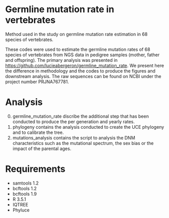 # Germline mutation rate in vertebrates

Method used in the study on germline mutation rate estimation in 68 species of vertebrates.

These codes were used to estimate the germline mutation rates of 68 species of vertebrates from NGS data in pedigree samples (mother, father and offspring). 
The primary analysis was presented in https://github.com/lucieabergeron/germline_mutation_rate. 
We present here the difference in methodology and the codes to produce the figures and downstream analysis. 
The raw sequences can be found on NCBI under the project number PRJNA767781.

# Analysis

0. germline_mutation_rate discribe the additional step that has been conducted to produce the per generation and yearly rates.
1. phylogeny contains the analysis conducted to create the UCE phylogeny and to calibrate the tree.
2. mutations_analysis contains the script to analysis the DNM characteristics such as the mutational spectrum, the sex bias or the impact of the parental ages.

# Requirements

 - samtools 1.2
 - bcftools 1.2
 - bcftools 1.9
 - R 3.5.1
 - IQTREE
 - Phyluce


